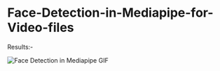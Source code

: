 # Face-Detection-in-Mediapipe-for-Video-files

Results:-

![Face Detection in Mediapipe GIF](https://user-images.githubusercontent.com/68110323/218143030-751a839e-e265-426b-9af4-1f6717be8da6.gif)
